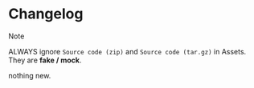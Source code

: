 # Changelog

> [!NOTE]
> 
> ALWAYS ignore `Source code
(zip)` and `Source code (tar.gz)` in Assets. They are **fake / mock**.

nothing new.
